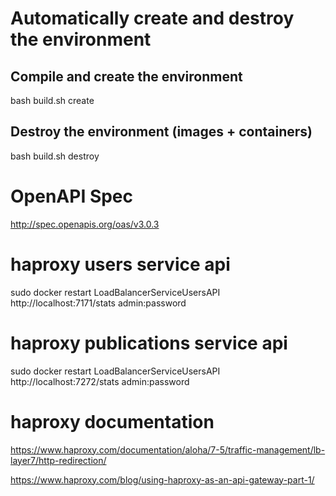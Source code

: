 # Automatically create and destroy the environment

## Compile and create the environment
bash build.sh create

## Destroy the environment (images + containers)
bash build.sh destroy

# OpenAPI Spec
http://spec.openapis.org/oas/v3.0.3

# haproxy users service api
sudo docker restart LoadBalancerServiceUsersAPI
http://localhost:7171/stats
admin:password

# haproxy publications service api
sudo docker restart LoadBalancerServiceUsersAPI
http://localhost:7272/stats
admin:password

# haproxy documentation
https://www.haproxy.com/documentation/aloha/7-5/traffic-management/lb-layer7/http-redirection/

https://www.haproxy.com/blog/using-haproxy-as-an-api-gateway-part-1/